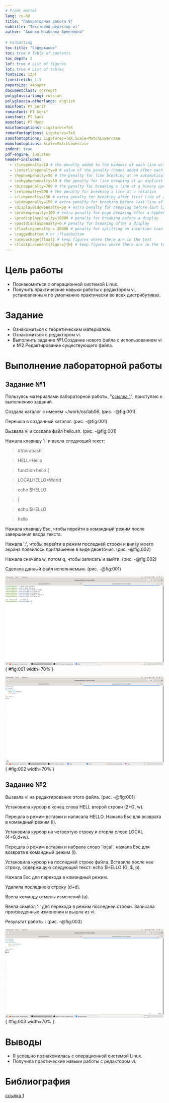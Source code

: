 ```yaml
---
# Front matter
lang: ru-RU
title: "Лабораторная работа 9"
subtitle: "Текстовой редактор vi"
author: "Акопян Изабелла Арменовна"

# Formatting
toc-title: "Содержание"
toc: true # Table of contents
toc_depth: 2
lof: true # List of figures
lot: true # List of tables
fontsize: 12pt
linestretch: 1.5
papersize: a4paper
documentclass: scrreprt
polyglossia-lang: russian
polyglossia-otherlangs: english
mainfont: PT Serif
romanfont: PT Serif
sansfont: PT Sans
monofont: PT Mono
mainfontoptions: Ligatures=TeX
romanfontoptions: Ligatures=TeX
sansfontoptions: Ligatures=TeX,Scale=MatchLowercase
monofontoptions: Scale=MatchLowercase
indent: true
pdf-engine: lualatex
header-includes:
  - \linepenalty=10 # the penalty added to the badness of each line within a paragraph (no associated penalty node) Increasing the value makes tex try to have fewer lines in the paragraph.
  - \interlinepenalty=0 # value of the penalty (node) added after each line of a paragraph.
  - \hyphenpenalty=50 # the penalty for line breaking at an automatically inserted hyphen
  - \exhyphenpenalty=50 # the penalty for line breaking at an explicit hyphen
  - \binoppenalty=700 # the penalty for breaking a line at a binary operator
  - \relpenalty=500 # the penalty for breaking a line at a relation
  - \clubpenalty=150 # extra penalty for breaking after first line of a paragraph
  - \widowpenalty=150 # extra penalty for breaking before last line of a paragraph
  - \displaywidowpenalty=50 # extra penalty for breaking before last line before a display math
  - \brokenpenalty=100 # extra penalty for page breaking after a hyphenated line
  - \predisplaypenalty=10000 # penalty for breaking before a display
  - \postdisplaypenalty=0 # penalty for breaking after a display
  - \floatingpenalty = 20000 # penalty for splitting an insertion (can only be split footnote in standard LaTeX)
  - \raggedbottom # or \flushbottom
  - \usepackage{float} # keep figures where there are in the text
  - \floatplacement{figure}{H} # keep figures where there are in the text
---
```


# Цель работы

- Познакомиться с операционной системой Linux. 
- Получить практические навыки работы с редактором vi, установленным по умолчанию практически во всех дистрибутивах.

# Задание

- Ознакомиться с теоретическим материалом.
- Ознакомиться с редактором vi.
- Выполнить задание №1.Создание нового файла с использованием vi и №2.Редактирование существующего файла.


# Выполнение лабораторной работы

## Задание №1

Пользуясь материалами лабораторной работы, 
"[ссылка 1](https://esystem.rudn.ru/pluginfile.php/1142511/mod_resource/content/2/006-lab_vi.pdf)", 
приступаю к выполнению заданий.

Создала каталог с именем ~/work/os/lab06. (рис. -@fig:001)

Перешла в созданный каталог. (рис. -@fig:001) 

Вызвала vi и создала файл hello.sh. (рис. -@fig:001)

Нажала клавишу 'i' и ввела следующий текст:

>#!/bin/bash

>HELL=Hello

>function hello {

>    LOCALHELLO=World

>    echo $HELLO

>}

>echo $HELLO

>hello

Нажала клавишу Esc, чтобы перейти в командный режим после завершения ввода текста.

Нажала ':', чтобы перейти в режим последней строки и внизу моего экрана появилось приглашение в виде двоеточия. (рис. -@fig:002)

Нажала сначала w, потом q, чтобы записать и выйти. (рис. -@fig:002)

Сделала данный файл исполняемым. (рис. -@fig:001)

![команды](image/1.jpg){ #fig:001 width=70% }

![vi](image/2){ #fig:002 width=70% }

## Задание №2

Вызвала vi на редактирование этого файла. (рис. -@fig:001) 

Установила курсор в конец слова HELL второй строки (2+G, w).

Перешла в режим вставки и написала HELLO. Нажала Esc для возврата в командный режим (i).

Установила курсор на четвертую строку и стерла слово LOCAL (4+G,d+w).

Перешла в режим вставки и набрала слово 'local', нажала Esc для возврата в командный режим (i).

Установила курсор на последней строке файла. Вставила после нее строку, содержащую следующий текст: echo $HELLO (G, $, p).

Нажала Esc для перехода в командный режим.

Удалила последнюю строку (d+d).

Ввела команду отмены изменений (u).

Ввела символ ':' для перехода в режим последней строки. Записала произведенные изменения и вышла из vi.

Результат работы : (рис. -@fig:003) 

![Результат](image/3.jpg){ #fig:003 width=70% }

# Выводы

- Я успешно познакомилась с операционной системой Linux.
- Получила практические навыки работы с редактором vi.

# Библиография

[ссылка 1](https://esystem.rudn.ru/pluginfile.php/1142511/mod_resource/content/2/006-lab_vi.pdf)

